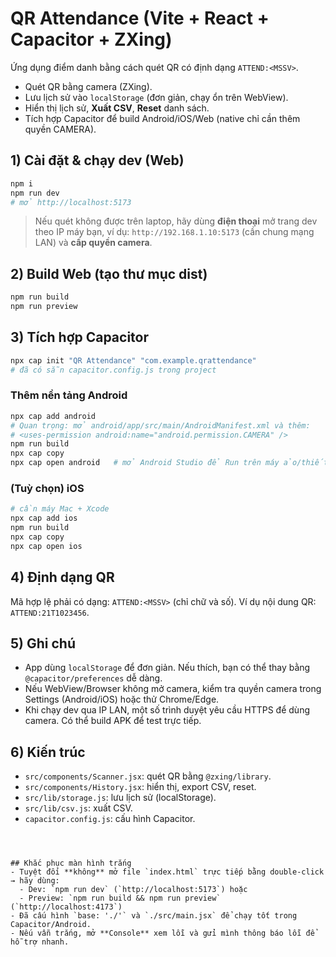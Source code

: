 # QR Attendance (Vite + React + Capacitor + ZXing)

Ứng dụng điểm danh bằng cách quét QR có định dạng `ATTEND:<MSSV>`.
- Quét QR bằng camera (ZXing).
- Lưu lịch sử vào `localStorage` (đơn giản, chạy ổn trên WebView).
- Hiển thị lịch sử, **Xuất CSV**, **Reset** danh sách.
- Tích hợp Capacitor để build Android/iOS/Web (native chỉ cần thêm quyền CAMERA).

## 1) Cài đặt & chạy dev (Web)
```bash
npm i
npm run dev
# mở http://localhost:5173
```

> Nếu quét không được trên laptop, hãy dùng **điện thoại** mở trang dev theo IP máy bạn, ví dụ: `http://192.168.1.10:5173` (cần chung mạng LAN) và **cấp quyền camera**.

## 2) Build Web (tạo thư mục dist)
```bash
npm run build
npm run preview
```

## 3) Tích hợp Capacitor
```bash
npx cap init "QR Attendance" "com.example.qrattendance"
# đã có sẵn capacitor.config.js trong project
```

### Thêm nền tảng Android
```bash
npx cap add android
# Quan trọng: mở android/app/src/main/AndroidManifest.xml và thêm:
# <uses-permission android:name="android.permission.CAMERA" />
npm run build
npx cap copy
npx cap open android   # mở Android Studio để Run trên máy ảo/thiết bị
```

### (Tuỳ chọn) iOS
```bash
# cần máy Mac + Xcode
npx cap add ios
npm run build
npx cap copy
npx cap open ios
```

## 4) Định dạng QR
Mã hợp lệ phải có dạng: `ATTEND:<MSSV>` (chỉ chữ và số). Ví dụ nội dung QR: `ATTEND:21T1023456`.

## 5) Ghi chú
- App dùng `localStorage` để đơn giản. Nếu thích, bạn có thể thay bằng `@capacitor/preferences` dễ dàng.
- Nếu WebView/Browser không mở camera, kiểm tra quyền camera trong Settings (Android/iOS) hoặc thử Chrome/Edge.
- Khi chạy dev qua IP LAN, một số trình duyệt yêu cầu HTTPS để dùng camera. Có thể build APK để test trực tiếp.

## 6) Kiến trúc
- `src/components/Scanner.jsx`: quét QR bằng `@zxing/library`.
- `src/components/History.jsx`: hiển thị, export CSV, reset.
- `src/lib/storage.js`: lưu lịch sử (localStorage).
- `src/lib/csv.js`: xuất CSV.
- `capacitor.config.js`: cấu hình Capacitor.
```



## Khắc phục màn hình trắng
- Tuyệt đối **không** mở file `index.html` trực tiếp bằng double-click → hãy dùng:
  - Dev: `npm run dev` (`http://localhost:5173`) hoặc
  - Preview: `npm run build && npm run preview` (`http://localhost:4173`)
- Đã cấu hình `base: './'` và `./src/main.jsx` để chạy tốt trong Capacitor/Android.
- Nếu vẫn trắng, mở **Console** xem lỗi và gửi mình thông báo lỗi để hỗ trợ nhanh.
